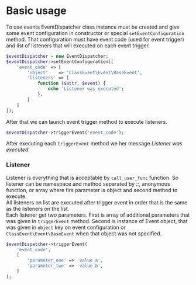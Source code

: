 # Basic usage
To use events EventDispatcher class instance must be created and give some event
configuration in constructor or special `setEventConfiguration` method. That configuration
must have event code (used for event trigger) and list of listeners that will executed
on each event trigger.

```php
$eventDispatcher = new EventDispatcher;
$eventDispatcher->setEventConfiguration([
    'event_code' => [
        'object'    => 'ClassEvent\Event\BaseEvent',
        'listeners' => [
            function ($attr, $event) {
                echo 'Listener was executed';
            },
        ]
    ]
]);
```

After that we can launch event trigger method to execute listeners.

```php
$eventDispatcher->triggerEvent('event_code');
```

After executing each `triggerEvent` method we her message _Listener was executed_.

### Listener
Listener is everything that is acceptable by `call_user_func` function. So listener
can be namespace and method separated by _::_, anonymous function, or array where
firs parameter is object and second method to execute.  
All listeners on list are executed after trigger event in order that is the same
as the listeners on the list.  
Each listener get two parameters. First is array of additional parameters that was
given in `triggerEvent` method. Second is instance of Event object, that was given
in `object` key on event configuration or `ClassEvent\Event\BaseEvent` when that
object was not specified.  

```php
$eventDispatcher->triggerEvent(
    'event_code',
    [
        'parameter_one' => 'value a',
        'parameter_two' => 'value b',
    ]
);
```
